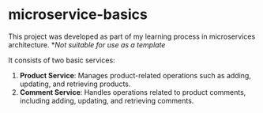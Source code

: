 # microservice-basics
This project was developed as part of my learning process in microservices architecture.
**Not suitable for use as a template*

It consists of two basic services:

1. **Product Service**: Manages product-related operations such as adding, updating, and retrieving products.
2. **Comment Service**: Handles operations related to product comments, including adding, updating, and retrieving comments.
